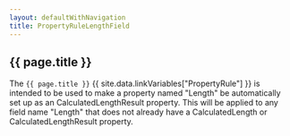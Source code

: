 ```yaml
---
layout: defaultWithNavigation
title: PropertyRuleLengthField
---
```

## {{ page.title }}

The `{{ page.title }}` {{ site.data.linkVariables["PropertyRule"] }} is intended to be used to make a property named "Length" be automatically 
set up as an <makeLink>CalculatedLengthResult</makeLink> property.  This will be applied to any field name "Length" that does not
already have a <makeLink>CalculatedLength</makeLink> or <makeLink>CalculatedLengthResult</makeLink> property.
